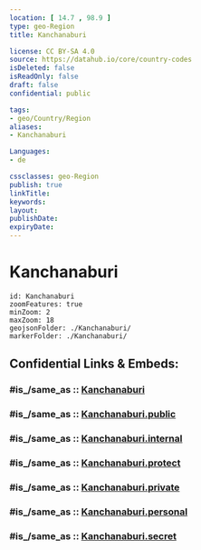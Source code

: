 ```yaml
---
location: [ 14.7 , 98.9 ] 
type: geo-Region
title: Kanchanaburi

license: CC BY-SA 4.0
source: https://datahub.io/core/country-codes
isDeleted: false
isReadOnly: false
draft: false
confidential: public

tags:
- geo/Country/Region
aliases:
- Kanchanaburi

Languages:
- de

cssclasses: geo-Region
publish: true
linkTitle: 
keywords: 
layout: 
publishDate: 
expiryDate: 
---
```


# Kanchanaburi

```leaflet
id: Kanchanaburi
zoomFeatures: true 
minZoom: 2 
maxZoom: 18
geojsonFolder: ./Kanchanaburi/
markerFolder: ./Kanchanaburi/
```


## Confidential Links & Embeds: 

### #is_/same_as :: [Kanchanaburi](/_Standards/Earth/Continent/Asia/Asia~South~East/Thailand/Provinces~Thailand/Kanchanaburi.md) 

### #is_/same_as :: [Kanchanaburi.public](/_public/Earth/Continent/Asia/Asia~South~East/Thailand/Provinces~Thailand/Kanchanaburi.public.md) 

### #is_/same_as :: [Kanchanaburi.internal](/_internal/Earth/Continent/Asia/Asia~South~East/Thailand/Provinces~Thailand/Kanchanaburi.internal.md) 

### #is_/same_as :: [Kanchanaburi.protect](/_protect/Earth/Continent/Asia/Asia~South~East/Thailand/Provinces~Thailand/Kanchanaburi.protect.md) 

### #is_/same_as :: [Kanchanaburi.private](/_private/Earth/Continent/Asia/Asia~South~East/Thailand/Provinces~Thailand/Kanchanaburi.private.md) 

### #is_/same_as :: [Kanchanaburi.personal](/_personal/Earth/Continent/Asia/Asia~South~East/Thailand/Provinces~Thailand/Kanchanaburi.personal.md) 

### #is_/same_as :: [Kanchanaburi.secret](/_secret/Earth/Continent/Asia/Asia~South~East/Thailand/Provinces~Thailand/Kanchanaburi.secret.md)

